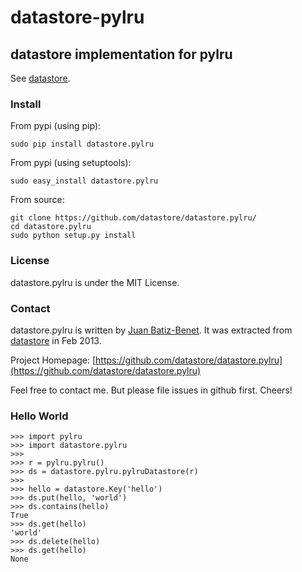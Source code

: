 # datastore-pylru

## datastore implementation for pylru

See [datastore](https://github.com/datastore/datastore).


### Install

From pypi (using pip):

    sudo pip install datastore.pylru

From pypi (using setuptools):

    sudo easy_install datastore.pylru

From source:

    git clone https://github.com/datastore/datastore.pylru/
    cd datastore.pylru
    sudo python setup.py install


### License

datastore.pylru is under the MIT License.

### Contact

datastore.pylru is written by [Juan Batiz-Benet](https://github.com/jbenet).
It was extracted from [datastore](https://github.com/datastore/datastore)
in Feb 2013.

Project Homepage:
[https://github.com/datastore/datastore.pylru](https://github.com/datastore/datastore.pylru)

Feel free to contact me. But please file issues in github first. Cheers!


### Hello World

    >>> import pylru
    >>> import datastore.pylru
    >>>
    >>> r = pylru.pylru()
    >>> ds = datastore.pylru.pylruDatastore(r)
    >>>
    >>> hello = datastore.Key('hello')
    >>> ds.put(hello, 'world')
    >>> ds.contains(hello)
    True
    >>> ds.get(hello)
    'world'
    >>> ds.delete(hello)
    >>> ds.get(hello)
    None

